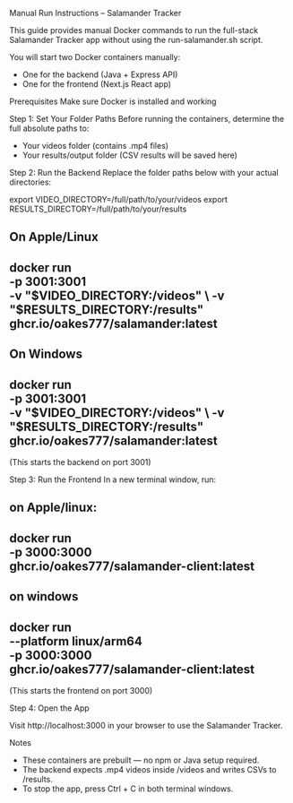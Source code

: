 Manual Run Instructions – Salamander Tracker

This guide provides manual Docker commands to run the full-stack Salamander Tracker app without using the run-salamander.sh script.

You will start two Docker containers manually:
* One for the backend (Java + Express API)
* One for the frontend (Next.js React app)

Prerequisites
Make sure Docker is installed and working

Step 1: Set Your Folder Paths
Before running the containers, determine the full absolute paths to:
* Your videos folder (contains .mp4 files)
* Your results/output folder (CSV results will be saved here)

Step 2: Run the Backend
Replace the folder paths below with your actual directories:

export VIDEO_DIRECTORY=/full/path/to/your/videos
export RESULTS_DIRECTORY=/full/path/to/your/results

On Apple/Linux
-------------------------
docker run \
  -p 3001:3001 \
  -v "$VIDEO_DIRECTORY:/videos" \
  -v "$RESULTS_DIRECTORY:/results" \
  ghcr.io/oakes777/salamander:latest
-------------------------

On Windows
-------------------------
docker run \
  -p 3001:3001 \
  -v "$VIDEO_DIRECTORY:/videos" \
  -v "$RESULTS_DIRECTORY:/results" \
  ghcr.io/oakes777/salamander:latest
-------------------------

(This starts the backend on port 3001)

Step 3: Run the Frontend
In a new terminal window, run:

on Apple/linux:
-------------------------
docker run \
  -p 3000:3000 \
  ghcr.io/oakes777/salamander-client:latest
-------------------------

on windows
-------------------------
  docker run \
  --platform linux/arm64 \
  -p 3000:3000 \
  ghcr.io/oakes777/salamander-client:latest
-------------------------  

(This starts the frontend on port 3000)

Step 4: Open the App

Visit http://localhost:3000 in your browser to use the Salamander Tracker.

Notes
* These containers are prebuilt — no npm or Java setup required.
* The backend expects .mp4 videos inside /videos and writes CSVs to /results.
* To stop the app, press Ctrl + C in both terminal windows.